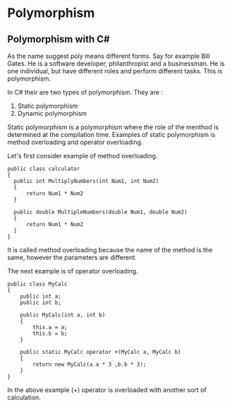 
# Polymorphism

## Polymorphism with C#

As the name suggest poly means different forms. Say for example Bill Gates. He is a software developer, philanthropist and a businessman. He is one individual, but have different roles and perform different tasks. This is polymorphism.

In C# their are two types of polymorphism. They are :

1) Static polymorphism 
2) Dynamic polymorphism

Static polymorphism is a polymorphism where the role of the menthod is determined at the compilation time. Examples of static polymorphism is method overloading and operator overloading.

Let's first consider example of method overloading.

```CSharp
public class calculator
{
  public int MultiplyNumbers(int Num1, int Num2)
  {
      return Num1 * Num2
  }
  
  public double MultipleNumbers(double Num1, double Num2)
  {
      return Num1 * Num2
  }
}
```

It is called method overloading because the name of the method is the same, however the parameters are different.

The next example is of operator overloading.

```CSharp
public class MyCalc
{
    public int a;
    public int b;
        
    public MyCalc(int a, int b)
    {
        this.a = a;
        this.b = b;
    }

    public static MyCalc operator +(MyCalc a, MyCalc b)
    {
        return new MyCalc(a.a * 3 ,b.b * 3);
    }
}
```

In the above example (+) operator is overloaded with another sort of calculation. 
